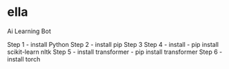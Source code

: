 # ella
Ai Learning Bot

 Step 1 - install Python
 Step 2 - install pip
 Step 3
 Step 4 - install - pip install scikit-learn nltk
 Step 5 - install transformer - pip install transformer
 Step 6 - install torch

